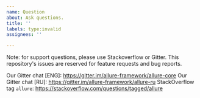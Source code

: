 ```yaml
---
name: Question
about: Ask questions.
title: ''
labels: type:invalid
assignees: ''

---
```


Note: for support questions, please use Stackoverflow or Gitter. 
This repository's issues are reserved for feature requests and bug reports.

Our Gitter chat [ENG]: https://gitter.im/allure-framework/allure-core
Our Gitter chat [RU]: https://gitter.im/allure-framework/allure-ru
StackOverflow tag `allure`: https://stackoverflow.com/questions/tagged/allure
